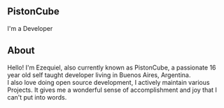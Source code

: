   <section id="hero" class="d-flex flex-column justify-content-center align-items-center">
    <div class="hero-container" data-aos="fade-in">
      <h1>PistonCube</h1>
        <p>I'm a Developer</p>
    </div>
  </section>

<div class="section-title">
          <h2>About</h2>
          <p>Hello! I'm Ezequiel, also currently known as PistonCube, a passionate 16 year old self taught developer living in Buenos Aires, Argentina.
            <br> 
            I also love doing open source development, I actively maintain various Projects. It gives me a wonderful sense of accomplishment and joy that I can't put into words.
                <br>
              </p>
